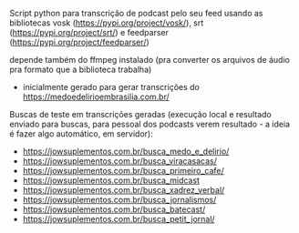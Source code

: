Script python para transcrição de podcast pelo seu feed usando as bibliotecas vosk (https://pypi.org/project/vosk/), srt (https://pypi.org/project/srt/) e feedparser (https://pypi.org/project/feedparser/)

depende também do ffmpeg instalado (pra converter os arquivos de áudio pra formato que a biblioteca trabalha)

* inicialmente gerado para gerar transcrições do https://medoedelirioembrasilia.com.br/

Buscas de teste em transcrições geradas (execução local e resultado enviado para buscas, para pessoal dos podcasts verem resultado - a ideia é fazer algo automático, em servidor):

* https://jowsuplementos.com.br/busca_medo_e_delirio/
* https://jowsuplementos.com.br/busca_viracasacas/
* https://jowsuplementos.com.br/busca_primeiro_cafe/
* https://jowsuplementos.com.br/busca_midcast
* https://jowsuplementos.com.br/busca_xadrez_verbal/
* https://jowsuplementos.com.br/busca_jornalismos/
* https://jowsuplementos.com.br/busca_batecast/
* https://jowsuplementos.com.br/busca_petit_jornal/
